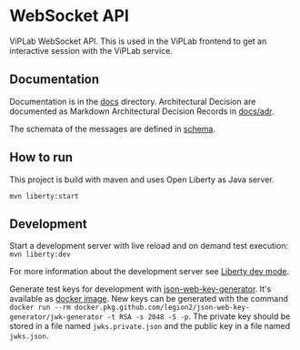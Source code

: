 # WebSocket API
ViPLab WebSocket API.
This is used in the ViPLab frontend to get an interactive session with the ViPLab service.

## Documentation
Documentation is in the [docs](docs) directory.
Architectural Decision are documented as Markdown Architectural Decision Records in [docs/adr](docs/adr).

The schemata of the messages are defined in [schema](schema).

## How to run
This project is build with maven and uses Open Liberty as Java server.

`mvn liberty:start`

## Development
Start a development server with live reload and on demand test execution:
`mvn liberty:dev`

For more information about the development server see [Liberty dev mode](https://github.com/OpenLiberty/ci.maven/blob/master/docs/dev.md).

Generate test keys for development with [json-web-key-generator](https://github.com/Legion2/json-web-key-generator).
It's available as [docker image](https://github.com/Legion2/json-web-key-generator/packages/47164).
New keys can be generated with the command `docker run --rm docker.pkg.github.com/legion2/json-web-key-generator/jwk-generator -t RSA -s 2048 -S -p`.
The private key should be stored in a file named `jwks.private.json` and the public key in a file named `jwks.json`.